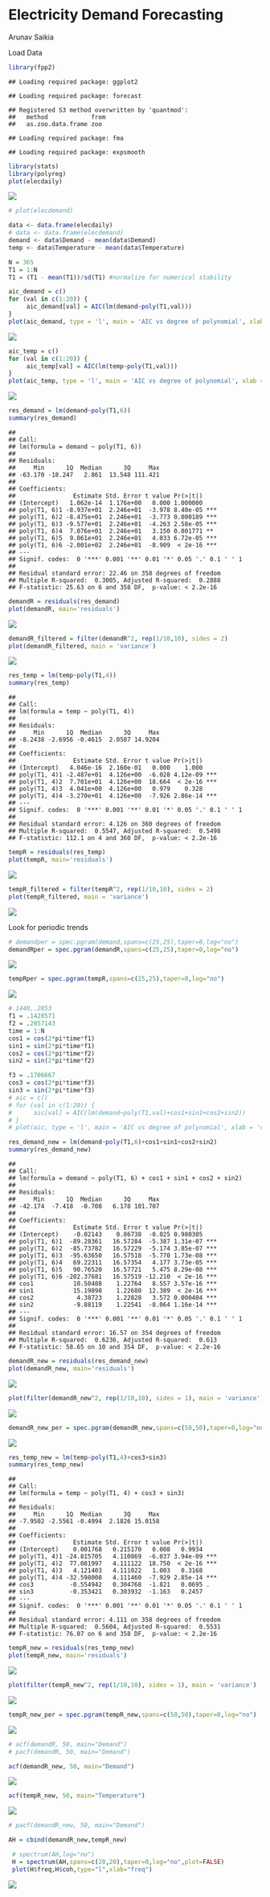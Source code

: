 Electricity Demand Forecasting
================
Arunav Saikia

Load Data

``` r
library(fpp2)
```

    ## Loading required package: ggplot2

    ## Loading required package: forecast

    ## Registered S3 method overwritten by 'quantmod':
    ##   method            from
    ##   as.zoo.data.frame zoo

    ## Loading required package: fma

    ## Loading required package: expsmooth

``` r
library(stats)
library(polyreg)
plot(elecdaily)
```

![](Time-Series-Analysis_files/figure-gfm/unnamed-chunk-1-1.png)<!-- -->

``` r
# plot(elecdemand)
```

``` r
data <- data.frame(elecdaily)
# data <- data.frame(elecdemand)
demand <- data$Demand - mean(data$Demand)
temp <- data$Temperature - mean(data$Temperature)

N = 365
T1 = 1:N
T1 = (T1 - mean(T1))/sd(T1) #normalize for numerical stability

aic_demand = c()
for (val in c(1:20)) {
     aic_demand[val] = AIC(lm(demand~poly(T1,val)))
}
plot(aic_demand, type = 'l', main = 'AIC vs degree of polynomial', xlab = 'degree')
```

![](Time-Series-Analysis_files/figure-gfm/unnamed-chunk-2-1.png)<!-- -->

``` r
aic_temp = c()
for (val in c(1:20)) {
     aic_temp[val] = AIC(lm(temp~poly(T1,val)))
}
plot(aic_temp, type = 'l', main = 'AIC vs degree of polynomial', xlab = 'degree')
```

![](Time-Series-Analysis_files/figure-gfm/unnamed-chunk-2-2.png)<!-- -->

``` r
res_demand = lm(demand~poly(T1,6))
summary(res_demand)
```

    ## 
    ## Call:
    ## lm(formula = demand ~ poly(T1, 6))
    ## 
    ## Residuals:
    ##     Min      1Q  Median      3Q     Max 
    ## -63.170 -18.247   2.861  13.548 111.421 
    ## 
    ## Coefficients:
    ##                Estimate Std. Error t value Pr(>|t|)    
    ## (Intercept)   1.062e-14  1.176e+00   0.000 1.000000    
    ## poly(T1, 6)1 -8.937e+01  2.246e+01  -3.978 8.40e-05 ***
    ## poly(T1, 6)2 -8.475e+01  2.246e+01  -3.773 0.000189 ***
    ## poly(T1, 6)3 -9.577e+01  2.246e+01  -4.263 2.58e-05 ***
    ## poly(T1, 6)4  7.076e+01  2.246e+01   3.150 0.001771 ** 
    ## poly(T1, 6)5  9.061e+01  2.246e+01   4.033 6.72e-05 ***
    ## poly(T1, 6)6 -2.001e+02  2.246e+01  -8.909  < 2e-16 ***
    ## ---
    ## Signif. codes:  0 '***' 0.001 '**' 0.01 '*' 0.05 '.' 0.1 ' ' 1
    ## 
    ## Residual standard error: 22.46 on 358 degrees of freedom
    ## Multiple R-squared:  0.3005, Adjusted R-squared:  0.2888 
    ## F-statistic: 25.63 on 6 and 358 DF,  p-value: < 2.2e-16

``` r
demandR = residuals(res_demand)
plot(demandR, main='residuals')
```

![](Time-Series-Analysis_files/figure-gfm/unnamed-chunk-3-1.png)<!-- -->

``` r
demandR_filtered = filter(demandR^2, rep(1/10,10), sides = 2)
plot(demandR_filtered, main = 'variance')
```

![](Time-Series-Analysis_files/figure-gfm/unnamed-chunk-3-2.png)<!-- -->

``` r
res_temp = lm(temp~poly(T1,4))
summary(res_temp)
```

    ## 
    ## Call:
    ## lm(formula = temp ~ poly(T1, 4))
    ## 
    ## Residuals:
    ##     Min      1Q  Median      3Q     Max 
    ## -8.2438 -2.6956 -0.4615  2.0507 14.9204 
    ## 
    ## Coefficients:
    ##                Estimate Std. Error t value Pr(>|t|)    
    ## (Intercept)   4.046e-16  2.160e-01   0.000    1.000    
    ## poly(T1, 4)1 -2.487e+01  4.126e+00  -6.028 4.12e-09 ***
    ## poly(T1, 4)2  7.701e+01  4.126e+00  18.664  < 2e-16 ***
    ## poly(T1, 4)3  4.041e+00  4.126e+00   0.979    0.328    
    ## poly(T1, 4)4 -3.270e+01  4.126e+00  -7.926 2.86e-14 ***
    ## ---
    ## Signif. codes:  0 '***' 0.001 '**' 0.01 '*' 0.05 '.' 0.1 ' ' 1
    ## 
    ## Residual standard error: 4.126 on 360 degrees of freedom
    ## Multiple R-squared:  0.5547, Adjusted R-squared:  0.5498 
    ## F-statistic: 112.1 on 4 and 360 DF,  p-value: < 2.2e-16

``` r
tempR = residuals(res_temp)
plot(tempR, main='residuals')
```

![](Time-Series-Analysis_files/figure-gfm/unnamed-chunk-4-1.png)<!-- -->

``` r
tempR_filtered = filter(tempR^2, rep(1/10,10), sides = 2)
plot(tempR_filtered, main = 'variance')
```

![](Time-Series-Analysis_files/figure-gfm/unnamed-chunk-4-2.png)<!-- -->

Look for periodic trends

``` r
# demandper = spec.pgram(demand,spans=c(25,25),taper=0,log="no")
demandRper = spec.pgram(demandR,spans=c(25,25),taper=0,log="no")
```

![](Time-Series-Analysis_files/figure-gfm/unnamed-chunk-5-1.png)<!-- -->

``` r
tempRper = spec.pgram(tempR,spans=c(25,25),taper=0,log="no")
```

![](Time-Series-Analysis_files/figure-gfm/unnamed-chunk-5-2.png)<!-- -->

``` r
#.1440,.2853
f1 = .1428571
f2 = .2857143
time = 1:N
cos1 = cos(2*pi*time*f1)
sin1 = sin(2*pi*time*f1)
cos2 = cos(2*pi*time*f2)
sin2 = sin(2*pi*time*f2)

f3 = .1706667
cos3 = cos(2*pi*time*f3)
sin3 = sin(2*pi*time*f3)
# aic = c()
# for (val in c(1:20)) {
#      aic[val] = AIC(lm(demand~poly(T1,val)+cos1+sin1+cos2+sin2))
# }
# plot(aic, type = 'l', main = 'AIC vs degree of polynomial', xlab = 'degree')
```

``` r
res_demand_new = lm(demand~poly(T1,6)+cos1+sin1+cos2+sin2)
summary(res_demand_new)
```

    ## 
    ## Call:
    ## lm(formula = demand ~ poly(T1, 6) + cos1 + sin1 + cos2 + sin2)
    ## 
    ## Residuals:
    ##     Min      1Q  Median      3Q     Max 
    ## -42.174  -7.418  -0.708   6.178 101.707 
    ## 
    ## Coefficients:
    ##                Estimate Std. Error t value Pr(>|t|)    
    ## (Intercept)    -0.02143    0.86738  -0.025 0.980305    
    ## poly(T1, 6)1  -89.28361   16.57284  -5.387 1.31e-07 ***
    ## poly(T1, 6)2  -85.73782   16.57229  -5.174 3.85e-07 ***
    ## poly(T1, 6)3  -95.63650   16.57518  -5.770 1.73e-08 ***
    ## poly(T1, 6)4   69.22311   16.57354   4.177 3.73e-05 ***
    ## poly(T1, 6)5   90.76520   16.57721   5.475 8.29e-08 ***
    ## poly(T1, 6)6 -202.37681   16.57519 -12.210  < 2e-16 ***
    ## cos1           10.50488    1.22764   8.557 3.57e-16 ***
    ## sin1           15.19898    1.22680  12.389  < 2e-16 ***
    ## cos2            4.38723    1.22828   3.572 0.000404 ***
    ## sin2           -9.88119    1.22541  -8.064 1.16e-14 ***
    ## ---
    ## Signif. codes:  0 '***' 0.001 '**' 0.01 '*' 0.05 '.' 0.1 ' ' 1
    ## 
    ## Residual standard error: 16.57 on 354 degrees of freedom
    ## Multiple R-squared:  0.6236, Adjusted R-squared:  0.613 
    ## F-statistic: 58.65 on 10 and 354 DF,  p-value: < 2.2e-16

``` r
demandR_new = residuals(res_demand_new)
plot(demandR_new, main='residuals')
```

![](Time-Series-Analysis_files/figure-gfm/unnamed-chunk-6-1.png)<!-- -->

``` r
plot(filter(demandR_new^2, rep(1/10,10), sides = 1), main = 'variance')
```

![](Time-Series-Analysis_files/figure-gfm/unnamed-chunk-6-2.png)<!-- -->

``` r
demandR_new_per = spec.pgram(demandR_new,spans=c(50,50),taper=0,log="no")
```

![](Time-Series-Analysis_files/figure-gfm/unnamed-chunk-6-3.png)<!-- -->

``` r
res_temp_new = lm(temp~poly(T1,4)+cos3+sin3)
summary(res_temp_new)
```

    ## 
    ## Call:
    ## lm(formula = temp ~ poly(T1, 4) + cos3 + sin3)
    ## 
    ## Residuals:
    ##     Min      1Q  Median      3Q     Max 
    ## -7.9502 -2.5561 -0.4994  2.1826 15.0158 
    ## 
    ## Coefficients:
    ##                Estimate Std. Error t value Pr(>|t|)    
    ## (Intercept)    0.001768   0.215170   0.008   0.9934    
    ## poly(T1, 4)1 -24.815705   4.110869  -6.037 3.94e-09 ***
    ## poly(T1, 4)2  77.081997   4.111122  18.750  < 2e-16 ***
    ## poly(T1, 4)3   4.121403   4.111022   1.003   0.3168    
    ## poly(T1, 4)4 -32.598008   4.111460  -7.929 2.85e-14 ***
    ## cos3          -0.554942   0.304768  -1.821   0.0695 .  
    ## sin3          -0.353421   0.303932  -1.163   0.2457    
    ## ---
    ## Signif. codes:  0 '***' 0.001 '**' 0.01 '*' 0.05 '.' 0.1 ' ' 1
    ## 
    ## Residual standard error: 4.111 on 358 degrees of freedom
    ## Multiple R-squared:  0.5604, Adjusted R-squared:  0.5531 
    ## F-statistic: 76.07 on 6 and 358 DF,  p-value: < 2.2e-16

``` r
tempR_new = residuals(res_temp_new)
plot(tempR_new, main='residuals')
```

![](Time-Series-Analysis_files/figure-gfm/unnamed-chunk-7-1.png)<!-- -->

``` r
plot(filter(tempR_new^2, rep(1/10,10), sides = 1), main = 'variance')
```

![](Time-Series-Analysis_files/figure-gfm/unnamed-chunk-7-2.png)<!-- -->

``` r
tempR_new_per = spec.pgram(tempR_new,spans=c(50,50),taper=0,log="no")
```

![](Time-Series-Analysis_files/figure-gfm/unnamed-chunk-7-3.png)<!-- -->

``` r
# acf(demandR, 50, main="Demand")
# pacf(demandR, 50, main="Demand")

acf(demandR_new, 50, main="Demand")
```

![](Time-Series-Analysis_files/figure-gfm/unnamed-chunk-8-1.png)<!-- -->

``` r
acf(tempR_new, 50, main="Temperature")
```

![](Time-Series-Analysis_files/figure-gfm/unnamed-chunk-8-2.png)<!-- -->

``` r
# pacf(demandR_new, 50, main="Demand")
```

``` r
AH = cbind(demandR_new,tempR_new)

 # spectrum(AH,log="no")
 H = spectrum(AH,spans=c(20,20),taper=0,log="no",plot=FALSE)
 plot(H$freq,H$coh,type="l",xlab="freq")
```

![](Time-Series-Analysis_files/figure-gfm/unnamed-chunk-9-1.png)<!-- -->
